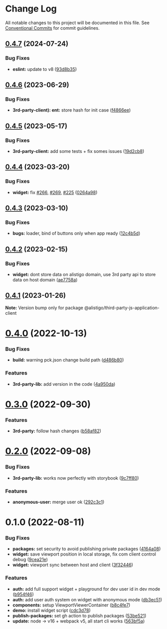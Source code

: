 # Change Log

All notable changes to this project will be documented in this file.
See [Conventional Commits](https://conventionalcommits.org) for commit guidelines.

## [0.4.7](https://github.com/alistigo/core/compare/@alistigo/third-party-js-application-client@0.4.6...@alistigo/third-party-js-application-client@0.4.7) (2024-07-24)


### Bug Fixes

* **eslint:** update to v8 ([93d8b35](https://github.com/alistigo/core/commit/93d8b35893b96c36ba4f6b84442c9eab32360424))





## [0.4.6](https://github.com/alistigo/core/compare/@alistigo/third-party-js-application-client@0.4.5...@alistigo/third-party-js-application-client@0.4.6) (2023-06-29)


### Bug Fixes

* **3rd-party-client): ent:** store hash for init case ([f4866ee](https://github.com/alistigo/core/commit/f4866ee74b80851a0f7f50aaf7cf648dff3c5ad8))





## [0.4.5](https://github.com/alistigo/core/compare/@alistigo/third-party-js-application-client@0.4.4...@alistigo/third-party-js-application-client@0.4.5) (2023-05-17)


### Bug Fixes

* **3rd-party-client:** add some tests + fix somes issues ([19d2cb8](https://github.com/alistigo/core/commit/19d2cb8bdf9d1a7b15825e73b57cfeddde3ddf6a))





## [0.4.4](https://github.com/alistigo/core/compare/@alistigo/third-party-js-application-client@0.4.3...@alistigo/third-party-js-application-client@0.4.4) (2023-03-20)


### Bug Fixes

* **widget:** fix [#266](https://github.com/alistigo/core/issues/266), [#269](https://github.com/alistigo/core/issues/269), [#225](https://github.com/alistigo/core/issues/225) ([0264a98](https://github.com/alistigo/core/commit/0264a98ffc97ad1fab135bab333653f782035230))





## [0.4.3](https://github.com/alistigo/core/compare/@alistigo/third-party-js-application-client@0.4.2...@alistigo/third-party-js-application-client@0.4.3) (2023-03-10)


### Bug Fixes

* **bugs:** loader, bind of buttons only when app ready ([12c4b5d](https://github.com/alistigo/core/commit/12c4b5d48cbac6e1ad3a53773db990114373afff))





## [0.4.2](https://github.com/alistigo/core/compare/@alistigo/third-party-js-application-client@0.4.1...@alistigo/third-party-js-application-client@0.4.2) (2023-02-15)


### Bug Fixes

* **widget:** dont store data on alistigo domain, use 3rd party api to store data on host domain ([ae7758a](https://github.com/alistigo/core/commit/ae7758a925e3303ca65e5865ad1cdf676501905b))





## [0.4.1](https://github.com/alistigo/core/compare/@alistigo/third-party-js-application-client@0.4.0...@alistigo/third-party-js-application-client@0.4.1) (2023-01-26)

**Note:** Version bump only for package @alistigo/third-party-js-application-client





# [0.4.0](https://github.com/alistigo/core/compare/@alistigo/third-party-js-application-client@0.3.0...@alistigo/third-party-js-application-client@0.4.0) (2022-10-13)


### Bug Fixes

* **build:** warning pck.json change build path ([d486b80](https://github.com/alistigo/core/commit/d486b8050f49ca9557c8b433fce1f63096ba60b4))


### Features

* **3rd-party-lib:** add version in the code ([4a950da](https://github.com/alistigo/core/commit/4a950da0bc75047f5ed32b3a17371a85ee6d31bd))





# [0.3.0](https://github.com/alistigo/core/compare/@alistigo/third-party-js-application-client@0.2.0...@alistigo/third-party-js-application-client@0.3.0) (2022-09-30)


### Features

* **3rd-party:** follow hash changes ([b58af82](https://github.com/alistigo/core/commit/b58af82ea1f6721e0088c5f833482ce17fa1fb18))





# [0.2.0](https://github.com/alistigo/core/compare/@alistigo/third-party-js-application-client@0.1.0...@alistigo/third-party-js-application-client@0.2.0) (2022-09-08)


### Bug Fixes

* **3rd-party-lib:** works now perfectly with storybook ([9c7ff80](https://github.com/alistigo/core/commit/9c7ff80e89c091d54fef02e594e588f576e69cd9))


### Features

* **anonymous-user:** merge user ok ([292c3c1](https://github.com/alistigo/core/commit/292c3c1498b50b09af43a4e7169b2c1684ddaa0c))





# 0.1.0 (2022-08-11)


### Bug Fixes

* **packages:** set security to avoid publishing private packages ([4164a08](https://github.com/alistigo/core/commit/4164a08d2b046cc624471892a44cf8ddc250b1a4))
* **widget:** save viewport position in local storage, fix com client control debug ([9cea21e](https://github.com/alistigo/core/commit/9cea21e5a478ce78659de35d747cf740b1d520a6))
* **widget:** viewport sync between host and client ([3f32446](https://github.com/alistigo/core/commit/3f32446588df633ddf729bf0a6404049171aa080))


### Features

* **auth:** add full support widget + playground for dev user id in dev mode ([b954f46](https://github.com/alistigo/core/commit/b954f462784ba7fc9d2dacfaaf62751d3e07de81))
* **auth:** add user auth system on widget with anonymous mode ([db3ec51](https://github.com/alistigo/core/commit/db3ec5165e6b23259f1c8e1e3996c3b8420bb116))
* **components:** setup ViewportViewerContainer ([b8c4fe7](https://github.com/alistigo/core/commit/b8c4fe7c4047f72752d9f1b1b2f84ad87d85a44a))
* **demo:** install widget script ([cdc3d78](https://github.com/alistigo/core/commit/cdc3d78c543bf5baeb5668577683beadcff1b9e5))
* **publish-packages:** set gh action to publish packages ([53be521](https://github.com/alistigo/core/commit/53be521b42203e9bafb95af274c42b75b7943eab))
* **update:** node -> v16 + webpack v5, all start cli works ([563bf5a](https://github.com/alistigo/core/commit/563bf5a8f6e9ea3b327a075acf8931fb1158f225))
